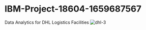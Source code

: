 # IBM-Project-18604-1659687567
Data Analytics for DHL Logistics Facilities
![dhl-3](https://user-images.githubusercontent.com/111346716/202916049-fc69da09-1fb4-4892-a991-797533c85157.svg)

